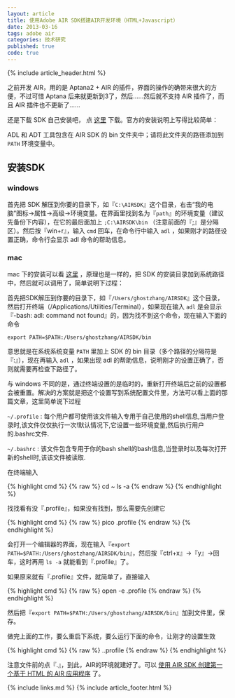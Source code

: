```yaml
---
layout: article
title: 使用Adobe AIR SDK搭建AIR开发环境（HTML+Javascript）
date: 2013-03-16
tags: adobe air
categories: 技术研究
published: true
code: true
---
```


{% include article_header.html %}

之前开发 AIR，用的是 Aptana2 + AIR 的插件，界面的操作的确带来很大的方便，不过可惜 Aptana 后来就更新到3了，然后……然后就不支持 AIR 插件了，而且 AIR 插件也不更新了……

还是下载 SDK 自己安装吧， 点 [这里](http://www.adobe.com/devnet/air/air-sdk-download.html) 下载。官方的安装说明上写得比较简单：

ADL 和 ADT 工具包含在 AIR SDK 的 bin 文件夹中；请将此文件夹的路径添加到 `PATH` 环境变量中。

## 安装SDK

### windows

首先把 SDK 解压到你要的目录下，如『`C:\AIRSDK`』这个目录，右击“我的电脑”图标->属性->高级->环境变量。在界面里找到名为『`path`』的环境变量（建议先备份下内容），在它的最后面加上 `;C:\AIRSDK\bin` （注意前面的『;』是分隔区）。然后按『<key>win+r</key>』，输入 `cmd` 回车，在命令行中输入 `adl` ，如果刚才的路径设置正确，命令行会显示 adl 命令的帮助信息。

### mac

mac 下的安装可以看 [这里](http://www.funky-monkey.nl/blog/2008/10/24/installing-the-adobe-air-sdk-on-a-mac/) ，原理也是一样的，把 SDK 的安装目录加到系统路径中，然后就可以调用了，简单说明下过程：

首先把SDK解压到你要的目录下，如『`/Users/ghostzhang/AIRSDK`』这个目录，然后打开终端（/Applications/Utilities/Terminal），如果现在输入 `adl` 是会显示『-bash: adl: command not found』的，因为找不到这个命令，现在输入下面的命令

`export PATH=$PATH:/Users/ghostzhang/AIRSDK/bin`

意思就是在系统系统变量 `PATH` 里加上 SDK 的 bin 目录（多个路径的分隔符是『:』），现在再输入 `adl` ，如果出现 adl 的帮助信息，说明刚才的设置正确了，否则就需要再检查下路径了。

与 windows 不同的是，通过终端设置的是临时的，重新打开终端后之前的设置都会被重置。解决的方案就是把这个设置写到系统配置文件里，方法可以看上面的那篇文章，这里简单说下过程

`~/.profile`
: 每个用户都可使用该文件输入专用于自己使用的shell信息,当用户登录时,该文件仅仅执行一次!默认情况下,它设置一些环境变量,然后执行用户的.bashrc文件.

`~/.bashrc`
: 该文件包含专用于你的bash shell的bash信息,当登录时以及每次打开新的shell时,该该文件被读取.

在终端输入

{% highlight cmd %}
{% raw %}
cd ~
ls -a
{% endraw %}
{% endhighlight %}

找找看有没『.profile』，如果没有找到，那么需要先创建它

{% highlight cmd %}
{% raw %}
pico .profile
{% endraw %}
{% endhighlight %}

会打开一个编辑器的界面，现在输入『`export PATH=$PATH:/Users/ghostzhang/AIRSDK/bin`』，然后按『<key>ctrl+x</key>』->『<key>y</key>』->回车，这时再用 `ls -a` 就能看到『.profile』了。

如果原来就有『.profile』文件，就简单了，直接输入

{% highlight cmd %}
{% raw %}
open -e .profile
{% endraw %}
{% endhighlight %}

然后把『`export PATH=$PATH:/Users/ghostzhang/AIRSDK/bin`』加到文件里，保存。

做完上面的工作，要么重启下系统，要么运行下面的命令，让刚才的设置生效

{% highlight cmd %}
{% raw %}
..profile
{% endraw %}
{% endhighlight %}

注意文件前的点『.』，到此，AIR的环境就建好了。可以 [使用 AIR SDK 创建第一个基于 HTML 的 AIR 应用程序](http://help.adobe.com/zh_CN/AIR/1.5/devappshtml/WS5b3ccc516d4fbf351e63e3d118666ade46-7ecc.html) 了。

{% include links.md %}
{% include article_footer.html %}

